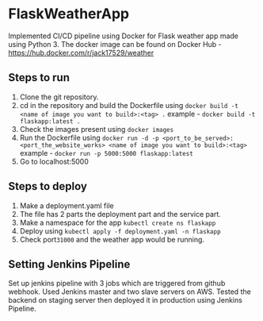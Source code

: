 # FlaskWeatherApp

Implemented CI/CD pipeline using Docker for Flask weather app made using Python 3.
The docker image can be found on Docker Hub - https://hub.docker.com/r/jack17529/weather

## Steps to run

1. Clone the git repository.
2. cd in the repository and build the Dockerfile using `docker build -t <name of image you want to build>:<tag> .`
example - `docker build -t flaskapp:latest .`
3. Check the images present using `docker images`
4. Run the Dockerfile using `docker run -d -p <port_to_be_served>:<port_the_website_works> <name of image you want to build>:<tag>`
example - `docker run -p 5000:5000 flaskapp:latest`
5. Go to localhost:5000

## Steps to deploy

1. Make a deployment.yaml file
2. The file has 2 parts the deployment part and the service part.
3. Make a namespace for the app `kubectl create ns flaskapp`
4. Deploy using `kubectl apply -f deployment.yaml -n flaskapp`
5. Check port`31000` and the weather app would be running.

## Setting Jenkins Pipeline

Set up jenkins pipeline with 3 jobs which are triggered from github webhook. Used Jenkins master and two slave servers on AWS.
Tested the backend on staging server then deployed it in production using Jenkins Pipeline.
